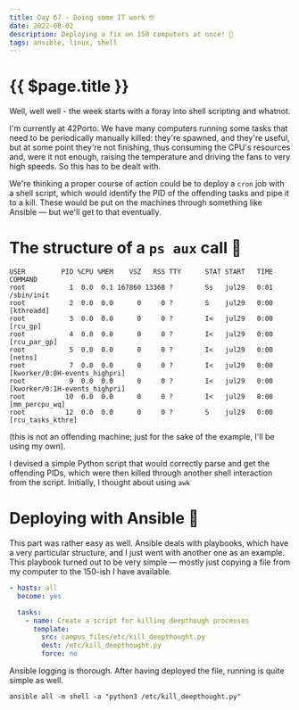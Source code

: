 ```yaml
---
title: Day 67 - Doing some IT work 🤓
date: 2022-08-02
description: Deploying a fix on 150 computers at once! 🤯
tags: ansible, linux, shell
---
```


# {{ $page.title }}

Well, well well - the week starts with a foray into shell scripting and whatnot.

I'm currently at 42Porto. We have many computers running some tasks that need to be periodically manually killed: they're spawned, and they're useful, but at some point they're not finishing, thus consuming the CPU's resources and, were it not enough, raising the temperature and driving the fans to very high speeds. So this has to be dealt with.

We're thinking a proper course of action could be to deploy a `cron` job with a shell script, which would identify the PID of the offending tasks and pipe it to a kill. These would be put on the machines through something like Ansible — but we'll get to that eventually.

# The structure of a `ps aux` call 🧩
```
USER         PID %CPU %MEM    VSZ   RSS TTY      STAT START   TIME COMMAND
root           1  0.0  0.1 167860 13368 ?        Ss   jul29   0:01 /sbin/init
root           2  0.0  0.0      0     0 ?        S    jul29   0:00 [kthreadd]
root           3  0.0  0.0      0     0 ?        I<   jul29   0:00 [rcu_gp]
root           4  0.0  0.0      0     0 ?        I<   jul29   0:00 [rcu_par_gp]
root           5  0.0  0.0      0     0 ?        I<   jul29   0:00 [netns]
root           7  0.0  0.0      0     0 ?        I<   jul29   0:00 [kworker/0:0H-events_highpri]
root           9  0.0  0.0      0     0 ?        I<   jul29   0:00 [kworker/0:1H-events_highpri]
root          10  0.0  0.0      0     0 ?        I<   jul29   0:00 [mm_percpu_wq]
root          12  0.0  0.0      0     0 ?        S    jul29   0:00 [rcu_tasks_kthre]
```

(this is not an offending machine; just for the sake of the example, I'll be using my own).

I devised a simple Python script that would correctly parse and get the offending PIDs, which were then killed through another shell interaction from the script. Initially, I thought about using `awk`

# Deploying with Ansible 💌

This part was rather easy as well. Ansible deals with playbooks, which have a very particular structure, and I just went with another one as an example. This playbook turned out to be very simple — mostly just copying a file from my computer to the 150-ish I have available.

```yaml
- hosts: all
  become: yes

  tasks:
    - name: Create a script for killing deepthough processes
	  template:
	    src: campus_files/etc/kill_deepthought.py
		dest: /etc/kill_deepthought.py
		force: no
```

Ansible logging is thorough. After having deployed the file, running is quite simple as well.

```
ansible all -m shell -a "python3 /etc/kill_deepthought.py"
```

<FetchComments :title=$frontmatter.title />
<PostComments :title=$frontmatter.title />
